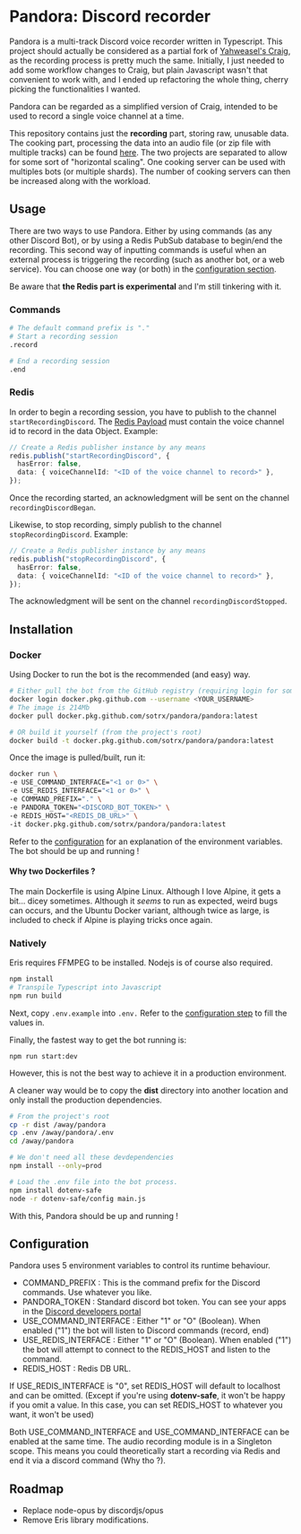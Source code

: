 # Pandora: Discord recorder

Pandora is a multi-track Discord voice recorder written in Typescript. This project should actually be considered as a
partial fork of [Yahweasel's Craig](https://github.com/Yahweasel/craig), as the recording process is pretty much the
same. Initially, I just needed to add some workflow changes to Craig, but plain Javascript wasn't that convenient to
work with, and I ended up refactoring the whole thing, cherry picking the functionalities I wanted.

Pandora can be regarded as a simplified version of Craig, intended to be used to record a single voice channel at a time.

This repository contains just the **recording** part, storing raw, unusable data. The cooking part, processing the data
into an audio file (or zip file with multiple tracks) can be found [here](https://github.com/SoTrxII/Pandora-cooking-server).
The two projects are separated to allow for some sort of "horizontal scaling". One cooking server can be used with
multiples bots (or multiple shards).
The number of cooking servers can then be increased along with the workload.

## Usage

There are two ways to use Pandora. Either by using commands (as any other Discord Bot), or by using a Redis PubSub
database to begin/end the recording. This second way of inputting commands is useful when an external process is
triggering the recording (such as another bot, or a web service). You can choose one way (or both) in the
[configuration section](#configuration).

Be aware that **the Redis part is experimental** and I'm still tinkering with it.

### Commands

```bash
# The default command prefix is "."
# Start a recording session
.record

# End a recording session
.end
```

### Redis

In order to begin a recording session, you have to publish to the channel `startRecordingDiscord`. The [Redis Payload](#redis-message)
must contain the voice channel id to record in the data Object.
Example:

```ts
// Create a Redis publisher instance by any means
redis.publish("startRecordingDiscord", {
  hasError: false,
  data: { voiceChannelId: "<ID of the voice channel to record>" },
});
```

Once the recording started, an acknowledgment will be sent on the channel `recordingDiscordBegan`.

Likewise, to stop recording, simply publish to the channel `stopRecordingDiscord`.
Example:

```ts
// Create a Redis publisher instance by any means
redis.publish("stopRecordingDiscord", {
  hasError: false,
  data: { voiceChannelId: "<ID of the voice channel to record>" },
});
```

The acknowledgment will be sent on the channel `recordingDiscordStopped`.

## Installation

### Docker

Using Docker to run the bot is the recommended (and easy) way.

```bash
# Either pull the bot from the GitHub registry (requiring login for some reason)
docker login docker.pkg.github.com --username <YOUR_USERNAME>
# The image is 214Mb
docker pull docker.pkg.github.com/sotrx/pandora/pandora:latest

# OR build it yourself (from the project's root)
docker build -t docker.pkg.github.com/sotrx/pandora/pandora:latest
```

Once the image is pulled/built, run it:

```bash
docker run \
-e USE_COMMAND_INTERFACE="<1 or 0>" \
-e USE_REDIS_INTERFACE="<1 or 0>" \
-e COMMAND_PREFIX="." \
-e PANDORA_TOKEN="<DISCORD_BOT_TOKEN>" \
-e REDIS_HOST="<REDIS_DB_URL>" \
-it docker.pkg.github.com/sotrx/pandora/pandora:latest
```

Refer to the [configuration](#configuration) for an explanation of the environment variables.
The bot should be up and running !

#### Why two Dockerfiles ?

The main Dockerfile is using Alpine Linux. Although I love Alpine, it gets a bit... dicey sometimes.
Although it _seems_ to run as expected, weird bugs can occurs, and the Ubuntu Docker variant, although
twice as large, is included to check if Alpine is playing tricks once again.

### Natively

Eris requires FFMPEG to be installed. Nodejs is of course also required.

```bash
npm install
# Transpile Typescript into Javascript
npm run build
```

Next, copy `.env.example` into `.env.` Refer to the [configuration step](#configuration) to fill the values in.

Finally, the fastest way to get the bot running is:

    npm run start:dev

However, this is not the best way to achieve it in a production environment.

A cleaner way would be to copy the **dist** directory into another location and only install the production dependencies.

```bash
# From the project's root
cp -r dist /away/pandora
cp .env /away/pandora/.env
cd /away/pandora

# We don't need all these devdependencies
npm install --only=prod

# Load the .env file into the bot process.
npm install dotenv-safe
node -r dotenv-safe/config main.js
```

With this, Pandora should be up and running !

## Configuration

Pandora uses 5 environment variables to control its runtime behaviour.

- COMMAND_PREFIX : This is the command prefix for the Discord commands. Use whatever you like.
- PANDORA_TOKEN : Standard discord bot token. You can see your apps in the [Discord developers portal](https://discord.com/developers/applications)
- USE_COMMAND_INTERFACE : Either "1" or "O" (Boolean). When enabled ("1") the bot will listen to Discord commands (<prefix>record, <prefix>end)
- USE_REDIS_INTERFACE : Either "1" or "O" (Boolean). When enabled ("1") the bot will attempt to connect to the REDIS_HOST and listen to the command.
- REDIS_HOST : Redis DB URL.

If USE_REDIS_INTERFACE is "0", set REDIS_HOST will default to localhost and can be omitted. 
(Except if you're using **dotenv-safe**, it won't be happy if you omit a value. In this case, you can set REDIS_HOST to
 whatever you want, it won't be used)
 
Both USE_COMMAND_INTERFACE and USE_COMMAND_INTERFACE can be enabled at the same time. 
The audio recording module is in a Singleton scope. This means you could theoretically start a recording 
via Redis and end it via a discord command (Why tho ?).

## Roadmap

- Replace node-opus by discordjs/opus
- Remove Eris library modifications.

